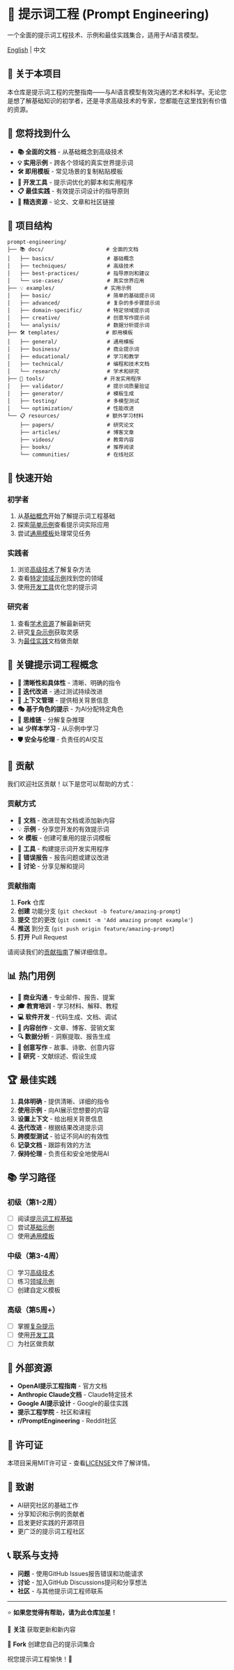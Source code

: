 # 🚀 提示词工程 (Prompt Engineering)

一个全面的提示词工程技术、示例和最佳实践集合，适用于AI语言模型。

[English](README.md) | 中文

## 📖 关于本项目

本仓库是提示词工程的完整指南——与AI语言模型有效沟通的艺术和科学。无论您是想了解基础知识的初学者，还是寻求高级技术的专家，您都能在这里找到有价值的资源。

## 🎯 您将找到什么

- **📚 全面的文档** - 从基础概念到高级技术
- **💡 实用示例** - 跨各个领域的真实世界提示词
- **🛠️ 即用模板** - 常见场景的复制粘贴模板
- **🔧 开发工具** - 提示词优化的脚本和实用程序
- **📋 最佳实践** - 有效提示词设计的指导原则
- **🔗 精选资源** - 论文、文章和社区链接

## 📁 项目结构

```
prompt-engineering/
├── 📚 docs/                    # 全面的文档
│   ├── basics/                 # 基础概念
│   ├── techniques/             # 高级技术
│   ├── best-practices/         # 指导原则和建议
│   └── use-cases/              # 真实世界应用
├── 💡 examples/                # 实用示例
│   ├── basic/                  # 简单的基础提示词
│   ├── advanced/               # 复杂的多步骤提示词
│   ├── domain-specific/        # 特定领域提示词
│   ├── creative/               # 创意写作提示词
│   └── analysis/               # 数据分析提示词
├── 🛠️ templates/               # 即用模板
│   ├── general/                # 通用模板
│   ├── business/               # 商业提示词
│   ├── educational/            # 学习和教学
│   ├── technical/              # 编程和技术文档
│   └── research/               # 学术和研究
├── 🔧 tools/                   # 开发实用程序
│   ├── validator/              # 提示词质量验证
│   ├── generator/              # 模板生成
│   ├── testing/                # 多模型测试
│   └── optimization/           # 性能改进
└── 📋 resources/               # 额外学习材料
    ├── papers/                 # 研究论文
    ├── articles/               # 博客文章
    ├── videos/                 # 教育内容
    ├── books/                  # 推荐阅读
    └── communities/            # 在线社区
```

## 🚀 快速开始

### 初学者
1. 从[基础概念](./docs/basics/)开始了解提示词工程基础
2. 探索[简单示例](./examples/basic/)查看提示词实际应用
3. 尝试[通用模板](./templates/general/)处理常见任务

### 实践者
1. 浏览[高级技术](./docs/techniques/)了解复杂方法
2. 查看[特定领域示例](./examples/domain-specific/)找到您的领域
3. 使用[开发工具](./tools/)优化您的提示词

### 研究者
1. 查看[学术资源](./resources/papers/)了解最新研究
2. 研究[复杂示例](./examples/advanced/)获取灵感
3. 为[最佳实践](./docs/best-practices/)文档做贡献

## 🎨 关键提示词工程概念

- **🎯 清晰性和具体性** - 清晰、明确的指令
- **🔄 迭代改进** - 通过测试持续改进
- **📝 上下文管理** - 提供相关背景信息
- **🎭 基于角色的提示** - 为AI分配特定角色
- **🔗 思维链** - 分解复杂推理
- **📊 少样本学习** - 从示例中学习
- **🛡️ 安全与伦理** - 负责任的AI交互

## 🤝 贡献

我们欢迎社区贡献！以下是您可以帮助的方式：

### 贡献方式
- 📝 **文档** - 改进现有文档或添加新内容
- 💡 **示例** - 分享您开发的有效提示词
- 🛠️ **模板** - 创建可重用的提示词模板
- 🔧 **工具** - 构建提示词开发实用程序
- 🐛 **错误报告** - 报告问题或建议改进
- 💬 **讨论** - 分享见解和提问

### 贡献指南
1. **Fork** 仓库
2. **创建** 功能分支 (`git checkout -b feature/amazing-prompt`)
3. **提交** 您的更改 (`git commit -m 'Add amazing prompt example'`)
4. **推送** 到分支 (`git push origin feature/amazing-prompt`)
5. **打开** Pull Request

请阅读我们的[贡献指南](CONTRIBUTING_CN.md)了解详细信息。

## 📊 热门用例

- **💼 商业沟通** - 专业邮件、报告、提案
- **🎓 教育培训** - 学习材料、解释、教程
- **💻 软件开发** - 代码生成、文档、调试
- **📝 内容创作** - 文章、博客、营销文案
- **🔍 数据分析** - 洞察提取、报告生成
- **🎨 创意写作** - 故事、诗歌、创意内容
- **🔬 研究** - 文献综述、假设生成

## 🏆 最佳实践

1. **具体明确** - 提供清晰、详细的指令
2. **使用示例** - 向AI展示您想要的内容
3. **设置上下文** - 给出相关背景信息
4. **迭代改进** - 根据结果改进提示词
5. **跨模型测试** - 验证不同AI的有效性
6. **记录文档** - 跟踪有效的方法
7. **保持伦理** - 负责任和安全地使用AI

## 📚 学习路径

### 初级（第1-2周）
- [ ] 阅读[提示词工程基础](./docs/basics/)
- [ ] 尝试[基础示例](./examples/basic/)
- [ ] 使用[通用模板](./templates/general/)

### 中级（第3-4周）
- [ ] 学习[高级技术](./docs/techniques/)
- [ ] 练习[领域示例](./examples/domain-specific/)
- [ ] 创建自定义模板

### 高级（第5周+）
- [ ] 掌握[复杂提示](./examples/advanced/)
- [ ] 使用[开发工具](./tools/)
- [ ] 为社区做贡献

## 🔗 外部资源

- **OpenAI提示工程指南** - 官方文档
- **Anthropic Claude文档** - Claude特定技术
- **Google AI提示设计** - Google的最佳实践
- **提示工程学院** - 社区和课程
- **r/PromptEngineering** - Reddit社区

## 📄 许可证

本项目采用MIT许可证 - 查看[LICENSE](LICENSE)文件了解详情。

## 🙏 致谢

- AI研究社区的基础工作
- 分享知识和示例的贡献者
- 启发更好实践的开源项目
- 更广泛的提示词工程社区

## 📞 联系与支持

- **问题** - 使用GitHub Issues报告错误和功能请求
- **讨论** - 加入GitHub Discussions提问和分享想法
- **社区** - 与其他提示词工程师联系

---

⭐ **如果您觉得有帮助，请为此仓库加星！**

🔄 **关注** 获取更新和新内容

🍴 **Fork** 创建您自己的提示词集合

祝您提示词工程愉快！🎉